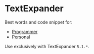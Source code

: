 # TextExpander

Best words and code snippet for:

- [Programmer]()
- [Personal]()

Use exclusively with TextExpander `5.1.*`.
